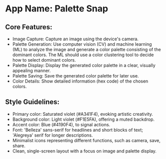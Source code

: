# **App Name**: Palette Snap

## Core Features:

- Image Capture: Capture an image using the device's camera.
- Palette Generation: Use computer vision (CV) and machine learning (ML) to analyze the image and generate a color palette consisting of the dominant colors. The ML should use a color clustering tool to decide how to select dominant colors.
- Palette Display: Display the generated color palette in a clear, visually appealing manner.
- Palette Saving: Save the generated color palette for later use.
- Color Details: Show detailed information (hex code) of the chosen colors.

## Style Guidelines:

- Primary color: Saturated violet (#A341F4), evoking artistic creativity.
- Background color: Light violet (#F1E5FA), offering a muted backdrop.
- Accent color: Blue (#4190F4), to signal actions.
- Font: 'Belleza' sans-serif for headlines and short blocks of text; 'Alegreya' serif for longer descriptions.
- Minimalist icons representing different functions, such as camera, save, share.
- Clean, single-screen layout with a focus on image and palette display.
